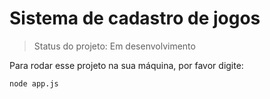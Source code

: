 # Sistema de cadastro de jogos

> Status do projeto: Em desenvolvimento

Para rodar esse projeto na sua máquina, por favor digite:

```
node app.js
```
